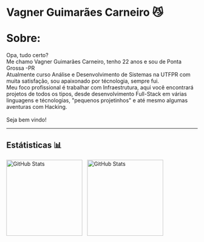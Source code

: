 # Vagner Guimarães Carneiro 😼<br><br>Sobre:

Opa, tudo certo?
<br>
Me chamo Vagner Guimarães Carneiro, tenho 22 anos e sou de Ponta Grossa -PR
<br>
Atualmente curso Análise e Desenvolvimento de Sistemas na UTFPR com muita satisfação, sou apaixonado por técnologia, sempre fui.
<br>
Meu foco profissional é trabalhar com Infraestrutura, aqui você encontrará projetos de todos os tipos, desde desenvolvimento Full-Stack em várias linguagens e técnologias, "pequenos projetinhos" e até mesmo algumas aventuras com Hacking.
<br><br>
Seja bem vindo!

---

## Estátisticas 📊
<p>
    <img
        align="left"
        alt="GitHub Stats"
        height="200"
        style="padding-right: 10px"
        src="https://github-readme-stats.vercel.app/api?username=Vagner-G-Carneiro&show_icons=true&theme=tokyonight&include_all_commits=true&locale=pt-br"
    />

<img
    align="left"
    alt="GitHub Stats"
    height="200"
    src="https://github-readme-stats.vercel.app/api/top-langs/?username=Vagner-G-Carneiro&theme=tokyonight&loyaut=compact&custom_title=Tecnologias&langs_count=9"
/>
<p>